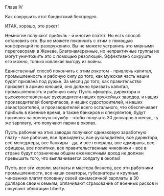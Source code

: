 Глава IV

Как сокрушить этот бандитский беспредел.

ИТАК, хорошо, это рэкет!

Немногие получают прибыль - и многие платят. Но есть способ остановить это. Вы не можете покончить с этим с помощью конференций по разоружению. Вы не можете устранить это мирными переговорами в Женеве. Благонамеренные, но непрактичные группы не могут уничтожить это с помощью резолюций. Эффективно сокрушть его можно, только извлекая выгоду из войны.

Единственный способ покончить с этим рэкетом - привлечь капитал, промышленность и рабочую силу до того, как мужская часть нации будет призвана под ружье. За месяц до того, как правительство призовет в армию юношей, оно должно призвать капитал, промышленность и рабочую силу. Пусть офицеры, директора и высокопоставленные руководители наших оружейных заводов, и наших производителей боеприпасов, и наших судостроителей, и наших авиастроителей, и производителей всего остального, что обеспечивает прибыль в военное время, а также банкиров и спекулянтов, будут призваны на военную службу - чтобы получать 30 долларов в месяц, ту же зарплату, что получают парни в окопах.

Пусть рабочие на этих заводах получают одинаковую заработную плату - все рабочие, все президенты, все руководители, все директора, все менеджеры, все банкиры - да, и все генералы, все адмиралы, все офицеры, все политики, все правительственные чиновники - все в стране будут ограничены общим ежемесячным доход не должен превышать того, что выплачивается солдату в окопах!

Пусть все эти короли, магнаты и мастера бизнеса, все эти работники промышленности, все наши сенаторы, губернаторы и крупные чиновники платят половину своей ежемесячной зарплаты в 30 долларов своим семьям, оплачивают страхование от военных рисков и покупают облигации Liberty. 
